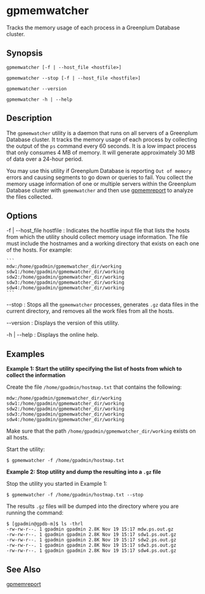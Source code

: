 # gpmemwatcher 

Tracks the memory usage of each process in a Greenplum Database cluster.

## <a id="section2"></a>Synopsis 

```
gpmemwatcher [-f | --host_file <hostfile>]   
        
gpmemwatcher --stop [-f | --host_file <hostfile>]  

gpmemwatcher --version

gpmemwatcher -h | --help
```

## <a id="section3"></a>Description 

The `gpmemwatcher` utility is a daemon that runs on all servers of a Greenplum Database cluster. It tracks the memory usage of each process by collecting the output of the `ps` command every 60 seconds. It is a low impact process that only consumes 4 MB of memory. It will generate approximately 30 MB of data over a 24-hour period.

You may use this utility if Greenplum Database is reporting `Out of memory` errors and causing segments to go down or queries to fail. You collect the memory usage information of one or multiple servers within the Greenplum Database cluster with `gpmemwatcher` and then use [gpmemreport](gpmemreport.html) to analyze the files collected.

## <a id="section4"></a>Options 

-f \| --host\_file hostfile
:   Indicates the hostfile input file that lists the hosts from which the utility should collect memory usage information. The file must include the hostnames and a working directory that exists on each one of the hosts. For example:

    ```
    mdw:/home/gpadmin/gpmemwatcher_dir/working
    sdw1:/home/gpadmin/gpmemwatcher_dir/working
    sdw2:/home/gpadmin/gpmemwatcher_dir/working
    sdw3:/home/gpadmin/gpmemwatcher_dir/working
    sdw4:/home/gpadmin/gpmemwatcher_dir/working
    ```

--stop
:   Stops all the `gpmemwatcher` processes, generates `.gz` data files in the current directory, and removes all the work files from all the hosts.

--version
:   Displays the version of this utility.

-h \| --help
:   Displays the online help.

## <a id="section5"></a>Examples 

**Example 1: Start the utility specifying the list of hosts from which to collect the information**

Create the file `/home/gpadmin/hostmap.txt` that contains the following:

```
mdw:/home/gpadmin/gpmemwatcher_dir/working
sdw1:/home/gpadmin/gpmemwatcher_dir/working
sdw2:/home/gpadmin/gpmemwatcher_dir/working
sdw3:/home/gpadmin/gpmemwatcher_dir/working
sdw4:/home/gpadmin/gpmemwatcher_dir/working
```

Make sure that the path `/home/gpadmin/gpmemwatcher_dir/working` exists on all hosts.

Start the utility:

```
$ gpmemwatcher -f /home/gpadmin/hostmap.txt
```

**Example 2: Stop utility and dump the resulting into a `.gz` file**

Stop the utility you started in Example 1:

```
$ gpmemwatcher -f /home/gpadmin/hostmap.txt --stop
```

The results `.gz` files will be dumped into the directory where you are running the command:

```
$ [gpadmin@gpdb-m]$ ls -thrl
-rw-rw-r--. 1 gpadmin gpadmin 2.8K Nov 19 15:17 mdw.ps.out.gz
-rw-rw-r--. 1 gpadmin gpadmin 2.8K Nov 19 15:17 sdw1.ps.out.gz
-rw-rw-r--. 1 gpadmin gpadmin 2.8K Nov 19 15:17 sdw2.ps.out.gz
-rw-rw-r--. 1 gpadmin gpadmin 2.8K Nov 19 15:17 sdw3.ps.out.gz
-rw-rw-r--. 1 gpadmin gpadmin 2.8K Nov 19 15:17 sdw4.ps.out.gz
```

## <a id="section6"></a>See Also 

[gpmemreport](gpmemreport.html)


